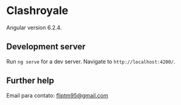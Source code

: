 # Clashroyale

Angular version 6.2.4.

## Development server

Run `ng serve` for a dev server. Navigate to `http://localhost:4200/`.

## Further help

Email para contato: fliptm95@gmail.com
